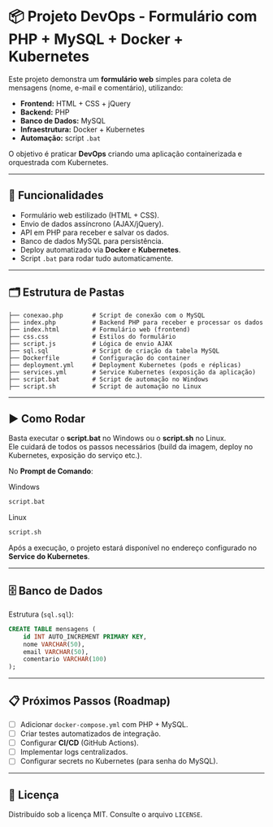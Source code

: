 # 📦 Projeto DevOps - Formulário com PHP + MySQL + Docker + Kubernetes

Este projeto demonstra um **formulário web** simples para coleta de mensagens (nome, e-mail e comentário), utilizando:

- **Frontend:** HTML + CSS + jQuery  
- **Backend:** PHP  
- **Banco de Dados:** MySQL  
- **Infraestrutura:** Docker + Kubernetes  
- **Automação:** script `.bat`  

O objetivo é praticar **DevOps** criando uma aplicação containerizada e orquestrada com Kubernetes.  

---

## 🚀 Funcionalidades

- Formulário web estilizado (HTML + CSS).  
- Envio de dados assíncrono (AJAX/jQuery).  
- API em PHP para receber e salvar os dados.  
- Banco de dados MySQL para persistência.  
- Deploy automatizado via **Docker** e **Kubernetes**.  
- Script `.bat` para rodar tudo automaticamente.  

---

## 🗂️ Estrutura de Pastas

```
├── conexao.php        # Script de conexão com o MySQL
├── index.php          # Backend PHP para receber e processar os dados
├── index.html         # Formulário web (frontend)
├── css.css            # Estilos do formulário
├── script.js          # Lógica de envio AJAX
├── sql.sql            # Script de criação da tabela MySQL
├── Dockerfile         # Configuração do container
├── deployment.yml     # Deployment Kubernetes (pods e réplicas)
├── services.yml       # Service Kubernetes (exposição da aplicação)
├── script.bat         # Script de automação no Windows
├── script.sh          # Script de automação no Linux
```

---

## ▶️ Como Rodar

Basta executar o **script.bat** no Windows ou o **script.sh** no Linux.  
Ele cuidará de todos os passos necessários (build da imagem, deploy no Kubernetes, exposição do serviço etc.).  

No **Prompt de Comando**:

Windows
```bash
script.bat
```
Linux
```bash
script.sh
```

Após a execução, o projeto estará disponível no endereço configurado no **Service do Kubernetes**.  

---

## 🗄️ Banco de Dados

Estrutura (`sql.sql`):

```sql
CREATE TABLE mensagens (
    id INT AUTO_INCREMENT PRIMARY KEY,
    nome VARCHAR(50),
    email VARCHAR(50),
    comentario VARCHAR(100)
);
```

---

## 📋 Próximos Passos (Roadmap)

- [ ] Adicionar `docker-compose.yml` com PHP + MySQL.  
- [ ] Criar testes automatizados de integração.  
- [ ] Configurar **CI/CD** (GitHub Actions).  
- [ ] Implementar logs centralizados.  
- [ ] Configurar secrets no Kubernetes (para senha do MySQL).  

---

## 📜 Licença

Distribuído sob a licença MIT. Consulte o arquivo `LICENSE`.  
